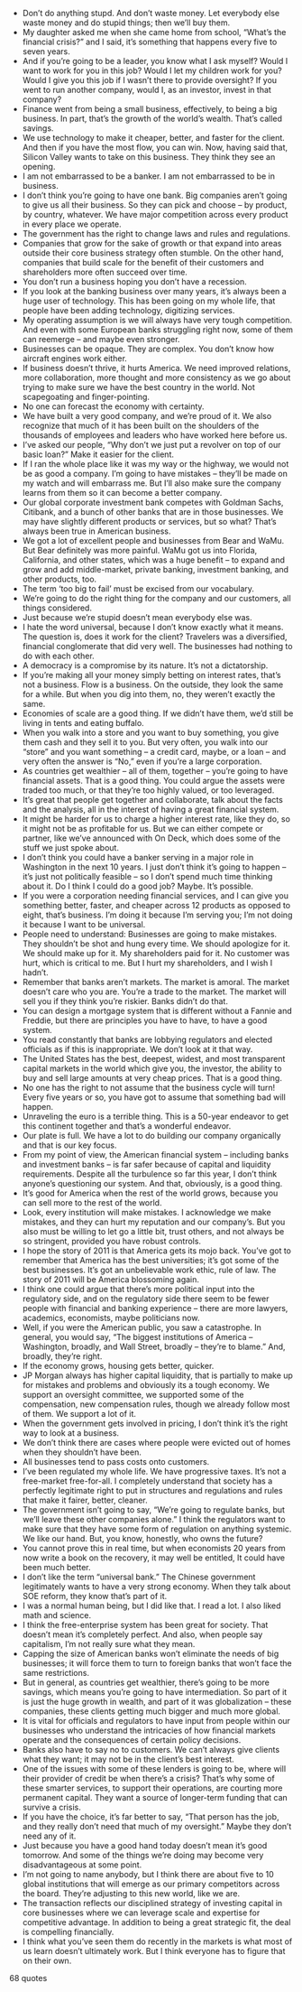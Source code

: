  - Don’t do anything stupd. And don’t waste money. Let everybody else waste money and do stupid things; then we’ll buy them.
 - My daughter asked me when she came home from school, “What’s the financial crisis?” and I said, it’s something that happens every five to seven years.
 - And if you’re going to be a leader, you know what I ask myself? Would I want to work for you in this job? Would I let my children work for you? Would I give you this job if I wasn’t there to provide oversight? If you went to run another company, would I, as an investor, invest in that company?
 - Finance went from being a small business, effectively, to being a big business. In part, that’s the growth of the world’s wealth. That’s called savings.
 - We use technology to make it cheaper, better, and faster for the client. And then if you have the most flow, you can win. Now, having said that, Silicon Valley wants to take on this business. They think they see an opening.
 - I am not embarrassed to be a banker. I am not embarrassed to be in business.
 - I don’t think you’re going to have one bank. Big companies aren’t going to give us all their business. So they can pick and choose – by product, by country, whatever. We have major competition across every product in every place we operate.
 - The government has the right to change laws and rules and regulations.
 - Companies that grow for the sake of growth or that expand into areas outside their core business strategy often stumble. On the other hand, companies that build scale for the benefit of their customers and shareholders more often succeed over time.
 - You don’t run a business hoping you don’t have a recession.
 - If you look at the banking business over many years, it’s always been a huge user of technology. This has been going on my whole life, that people have been adding technology, digitizing services.
 - My operating assumption is we will always have very tough competition. And even with some European banks struggling right now, some of them can reemerge – and maybe even stronger.
 - Businesses can be opaque. They are complex. You don’t know how aircraft engines work either.
 - If business doesn’t thrive, it hurts America. We need improved relations, more collaboration, more thought and more consistency as we go about trying to make sure we have the best country in the world. Not scapegoating and finger-pointing.
 - No one can forecast the economy with certainty.
 - We have built a very good company, and we’re proud of it. We also recognize that much of it has been built on the shoulders of the thousands of employees and leaders who have worked here before us.
 - I’ve asked our people, “Why don’t we just put a revolver on top of our basic loan?” Make it easier for the client.
 - If I ran the whole place like it was my way or the highway, we would not be as good a company. I’m going to have mistakes – they’ll be made on my watch and will embarrass me. But I’ll also make sure the company learns from them so it can become a better company.
 - Our global corporate investment bank competes with Goldman Sachs, Citibank, and a bunch of other banks that are in those businesses. We may have slightly different products or services, but so what? That’s always been true in American business.
 - We got a lot of excellent people and businesses from Bear and WaMu. But Bear definitely was more painful. WaMu got us into Florida, California, and other states, which was a huge benefit – to expand and grow and add middle-market, private banking, investment banking, and other products, too.
 - The term ‘too big to fail’ must be excised from our vocabulary.
 - We’re going to do the right thing for the company and our customers, all things considered.
 - Just because we’re stupid doesn’t mean everybody else was.
 - I hate the word universal, because I don’t know exactly what it means. The question is, does it work for the client? Travelers was a diversified, financial conglomerate that did very well. The businesses had nothing to do with each other.
 - A democracy is a compromise by its nature. It’s not a dictatorship.
 - If you’re making all your money simply betting on interest rates, that’s not a business. Flow is a business. On the outside, they look the same for a while. But when you dig into them, no, they weren’t exactly the same.
 - Economies of scale are a good thing. If we didn’t have them, we’d still be living in tents and eating buffalo.
 - When you walk into a store and you want to buy something, you give them cash and they sell it to you. But very often, you walk into our “store” and you want something – a credit card, maybe, or a loan – and very often the answer is “No,” even if you’re a large corporation.
 - As countries get wealthier – all of them, together – you’re going to have financial assets. That is a good thing. You could argue the assets were traded too much, or that they’re too highly valued, or too leveraged.
 - It’s great that people get together and collaborate, talk about the facts and the analysis, all in the interest of having a great financial system.
 - It might be harder for us to charge a higher interest rate, like they do, so it might not be as profitable for us. But we can either compete or partner, like we’ve announced with On Deck, which does some of the stuff we just spoke about.
 - I don’t think you could have a banker serving in a major role in Washington in the next 10 years. I just don’t think it’s going to happen – it’s just not politically feasible – so I don’t spend much time thinking about it. Do I think I could do a good job? Maybe. It’s possible.
 - If you were a corporation needing financial services, and I can give you something better, faster, and cheaper across 12 products as opposed to eight, that’s business. I’m doing it because I’m serving you; I’m not doing it because I want to be universal.
 - People need to understand: Businesses are going to make mistakes. They shouldn’t be shot and hung every time. We should apologize for it. We should make up for it. My shareholders paid for it. No customer was hurt, which is critical to me. But I hurt my shareholders, and I wish I hadn’t.
 - Remember that banks aren’t markets. The market is amoral. The market doesn’t care who you are. You’re a trade to the market. The market will sell you if they think you’re riskier. Banks didn’t do that.
 - You can design a mortgage system that is different without a Fannie and Freddie, but there are principles you have to have, to have a good system.
 - You read constantly that banks are lobbying regulators and elected officials as if this is inappropriate. We don’t look at it that way.
 - The United States has the best, deepest, widest, and most transparent capital markets in the world which give you, the investor, the ability to buy and sell large amounts at very cheap prices. That is a good thing.
 - No one has the right to not assume that the business cycle will turn! Every five years or so, you have got to assume that something bad will happen.
 - Unraveling the euro is a terrible thing. This is a 50-year endeavor to get this continent together and that’s a wonderful endeavor.
 - Our plate is full. We have a lot to do building our company organically and that is our key focus.
 - From my point of view, the American financial system – including banks and investment banks – is far safer because of capital and liquidity requirements. Despite all the turbulence so far this year, I don’t think anyone’s questioning our system. And that, obviously, is a good thing.
 - It’s good for America when the rest of the world grows, because you can sell more to the rest of the world.
 - Look, every institution will make mistakes. I acknowledge we make mistakes, and they can hurt my reputation and our company’s. But you also must be willing to let go a little bit, trust others, and not always be so stringent, provided you have robust controls.
 - I hope the story of 2011 is that America gets its mojo back. You’ve got to remember that America has the best universities; it’s got some of the best businesses. It’s got an unbelievable work ethic, rule of law. The story of 2011 will be America blossoming again.
 - I think one could argue that there’s more political input into the regulatory side, and on the regulatory side there seem to be fewer people with financial and banking experience – there are more lawyers, academics, economists, maybe politicians now.
 - Well, if you were the American public, you saw a catastrophe. In general, you would say, “The biggest institutions of America – Washington, broadly, and Wall Street, broadly – they’re to blame.” And, broadly, they’re right.
 - If the economy grows, housing gets better, quicker.
 - JP Morgan always has higher capital liquidity, that is partially to make up for mistakes and problems and obviously its a tough economy. We support an oversight committee, we supported some of the compensation, new compensation rules, though we already follow most of them. We support a lot of it.
 - When the government gets involved in pricing, I don’t think it’s the right way to look at a business.
 - We don’t think there are cases where people were evicted out of homes when they shouldn’t have been.
 - All businesses tend to pass costs onto customers.
 - I’ve been regulated my whole life. We have progressive taxes. It’s not a free-market free-for-all. I completely understand that society has a perfectly legitimate right to put in structures and regulations and rules that make it fairer, better, cleaner.
 - The government isn’t going to say, “We’re going to regulate banks, but we’ll leave these other companies alone.” I think the regulators want to make sure that they have some form of regulation on anything systemic. We like our hand. But, you know, honestly, who owns the future?
 - You cannot prove this in real time, but when economists 20 years from now write a book on the recovery, it may well be entitled, It could have been much better.
 - I don’t like the term “universal bank.” The Chinese government legitimately wants to have a very strong economy. When they talk about SOE reform, they know that’s part of it.
 - I was a normal human being, but I did like that. I read a lot. I also liked math and science.
 - I think the free-enterprise system has been great for society. That doesn’t mean it’s completely perfect. And also, when people say capitalism, I’m not really sure what they mean.
 - Capping the size of American banks won’t eliminate the needs of big businesses; it will force them to turn to foreign banks that won’t face the same restrictions.
 - But in general, as countries get wealthier, there’s going to be more savings, which means you’re going to have intermediation. So part of it is just the huge growth in wealth, and part of it was globalization – these companies, these clients getting much bigger and much more global.
 - It is vital for officials and regulators to have input from people within our businesses who understand the intricacies of how financial markets operate and the consequences of certain policy decisions.
 - Banks also have to say no to customers. We can’t always give clients what they want; it may not be in the client’s best interest.
 - One of the issues with some of these lenders is going to be, where will their provider of credit be when there’s a crisis? That’s why some of these smarter services, to support their operations, are courting more permanent capital. They want a source of longer-term funding that can survive a crisis.
 - If you have the choice, it’s far better to say, “That person has the job, and they really don’t need that much of my oversight.” Maybe they don’t need any of it.
 - Just because you have a good hand today doesn’t mean it’s good tomorrow. And some of the things we’re doing may become very disadvantageous at some point.
 - I’m not going to name anybody, but I think there are about five to 10 global institutions that will emerge as our primary competitors across the board. They’re adjusting to this new world, like we are.
 - The transaction reflects our disciplined strategy of investing capital in core businesses where we can leverage scale and expertise for competitive advantage. In addition to being a great strategic fit, the deal is compelling financially.
 - I think what you’ve seen them do recently in the markets is what most of us learn doesn’t ultimately work. But I think everyone has to figure that on their own.

68 quotes